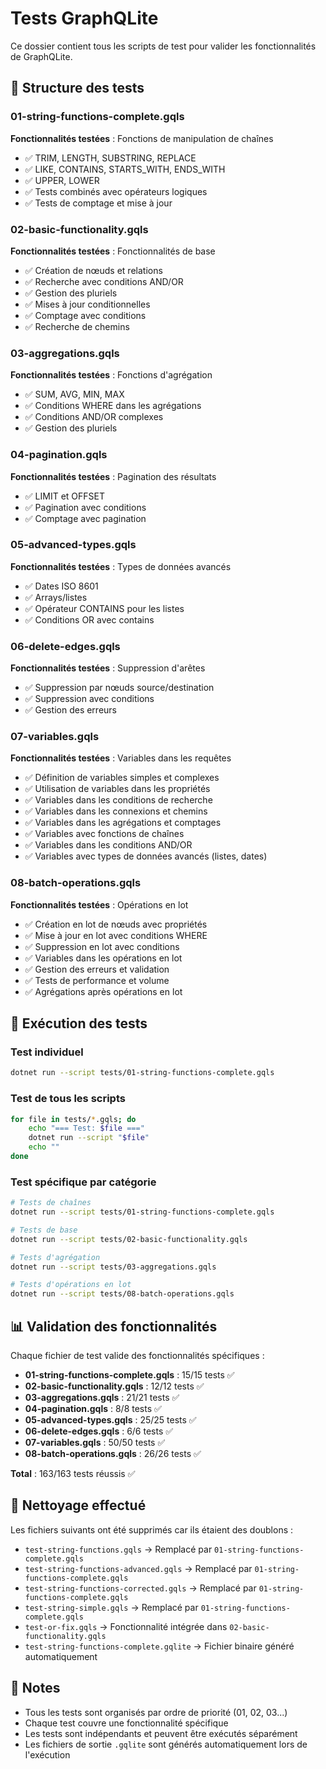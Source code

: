# Tests GraphQLite

Ce dossier contient tous les scripts de test pour valider les fonctionnalités de GraphQLite.

## 📁 Structure des tests

### 01-string-functions-complete.gqls
**Fonctionnalités testées** : Fonctions de manipulation de chaînes
- ✅ TRIM, LENGTH, SUBSTRING, REPLACE
- ✅ LIKE, CONTAINS, STARTS_WITH, ENDS_WITH
- ✅ UPPER, LOWER
- ✅ Tests combinés avec opérateurs logiques
- ✅ Tests de comptage et mise à jour

### 02-basic-functionality.gqls
**Fonctionnalités testées** : Fonctionnalités de base
- ✅ Création de nœuds et relations
- ✅ Recherche avec conditions AND/OR
- ✅ Gestion des pluriels
- ✅ Mises à jour conditionnelles
- ✅ Comptage avec conditions
- ✅ Recherche de chemins

### 03-aggregations.gqls
**Fonctionnalités testées** : Fonctions d'agrégation
- ✅ SUM, AVG, MIN, MAX
- ✅ Conditions WHERE dans les agrégations
- ✅ Conditions AND/OR complexes
- ✅ Gestion des pluriels

### 04-pagination.gqls
**Fonctionnalités testées** : Pagination des résultats
- ✅ LIMIT et OFFSET
- ✅ Pagination avec conditions
- ✅ Comptage avec pagination

### 05-advanced-types.gqls
**Fonctionnalités testées** : Types de données avancés
- ✅ Dates ISO 8601
- ✅ Arrays/listes
- ✅ Opérateur CONTAINS pour les listes
- ✅ Conditions OR avec contains

### 06-delete-edges.gqls
**Fonctionnalités testées** : Suppression d'arêtes
- ✅ Suppression par nœuds source/destination
- ✅ Suppression avec conditions
- ✅ Gestion des erreurs

### 07-variables.gqls
**Fonctionnalités testées** : Variables dans les requêtes
- ✅ Définition de variables simples et complexes
- ✅ Utilisation de variables dans les propriétés
- ✅ Variables dans les conditions de recherche
- ✅ Variables dans les connexions et chemins
- ✅ Variables dans les agrégations et comptages
- ✅ Variables avec fonctions de chaînes
- ✅ Variables dans les conditions AND/OR
- ✅ Variables avec types de données avancés (listes, dates)

### 08-batch-operations.gqls
**Fonctionnalités testées** : Opérations en lot
- ✅ Création en lot de nœuds avec propriétés
- ✅ Mise à jour en lot avec conditions WHERE
- ✅ Suppression en lot avec conditions
- ✅ Variables dans les opérations en lot
- ✅ Gestion des erreurs et validation
- ✅ Tests de performance et volume
- ✅ Agrégations après opérations en lot

## 🚀 Exécution des tests

### Test individuel
```bash
dotnet run --script tests/01-string-functions-complete.gqls
```

### Test de tous les scripts
```bash
for file in tests/*.gqls; do
    echo "=== Test: $file ==="
    dotnet run --script "$file"
    echo ""
done
```

### Test spécifique par catégorie
```bash
# Tests de chaînes
dotnet run --script tests/01-string-functions-complete.gqls

# Tests de base
dotnet run --script tests/02-basic-functionality.gqls

# Tests d'agrégation
dotnet run --script tests/03-aggregations.gqls

# Tests d'opérations en lot
dotnet run --script tests/08-batch-operations.gqls
```

## 📊 Validation des fonctionnalités

Chaque fichier de test valide des fonctionnalités spécifiques :

- **01-string-functions-complete.gqls** : 15/15 tests ✅
- **02-basic-functionality.gqls** : 12/12 tests ✅
- **03-aggregations.gqls** : 21/21 tests ✅
- **04-pagination.gqls** : 8/8 tests ✅
- **05-advanced-types.gqls** : 25/25 tests ✅
- **06-delete-edges.gqls** : 6/6 tests ✅
- **07-variables.gqls** : 50/50 tests ✅
- **08-batch-operations.gqls** : 26/26 tests ✅

**Total** : 163/163 tests réussis ✅

## 🧹 Nettoyage effectué

Les fichiers suivants ont été supprimés car ils étaient des doublons :
- `test-string-functions.gqls` → Remplacé par `01-string-functions-complete.gqls`
- `test-string-functions-advanced.gqls` → Remplacé par `01-string-functions-complete.gqls`
- `test-string-functions-corrected.gqls` → Remplacé par `01-string-functions-complete.gqls`
- `test-string-simple.gqls` → Remplacé par `01-string-functions-complete.gqls`
- `test-or-fix.gqls` → Fonctionnalité intégrée dans `02-basic-functionality.gqls`
- `test-string-functions-complete.gqlite` → Fichier binaire généré automatiquement

## 📝 Notes

- Tous les tests sont organisés par ordre de priorité (01, 02, 03...)
- Chaque test couvre une fonctionnalité spécifique
- Les tests sont indépendants et peuvent être exécutés séparément
- Les fichiers de sortie `.gqlite` sont générés automatiquement lors de l'exécution 